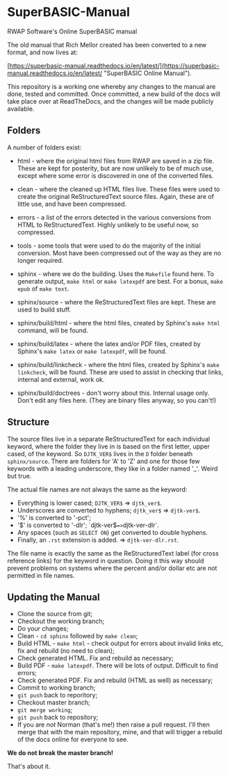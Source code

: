 # SuperBASIC-Manual
RWAP Software's Online SuperBASIC manual

The old manual that Rich Mellor created has been converted to a new format, and now lives at:

[https://superbasic-manual.readthedocs.io/en/latest/](https://superbasic-manual.readthedocs.io/en/latest/ "SuperBASIC Online Manual").


This repository is a working one whereby any changes to the manual are done, tested and committed. Once committed, a new build of the docs will take place over at ReadTheDocs, and the changes will be made publicly available.


## Folders
A number of folders exist:

- html - where the original html files from RWAP are saved in a zip file. These are kept for posterity, but are now unlikely to be of much use, except where some error is discovered in one of the converted files.
- clean - where the cleaned up HTML files live. These files were used to create the original ReStructuredText source files. Again, these are of little use, and have been compressed.
- errors - a list of the errors detected in the various conversions from HTML to ReStructuredText. Highly unlikely to be useful now, so compressed.
- tools - some tools that were used to do the majority of the initial conversion. Most have been compressed out of the way as they are no longer required.

- sphinx - where we do the building. Uses the `Makefile` found here. To generate output, `make html` or `make latexpdf` are best. For a bonus, `make epub` of `make text`.
- sphinx/source - where the ReStructuredText files are kept. These are used to build stuff.
- sphinx/build/html - where the html files, created by Sphinx's `make html` command, will be found.
- sphinx/build/latex - where the latex and/or PDF files, created by Sphinx's `make latex` or `make latexpdf`, will be found.
- sphinx/build/linkcheck - where the html files, created by Sphinx's `make linkcheck`, will be found. These are used to assist in checking that links, internal and external, work ok.
- sphinx/build/doctrees - don't worry about this. Internal usage only. Don't edit any files here. (They are binary files anyway, so you can't!)


## Structure
The source files live in a separate ReStructuredText for each individual keyword, where the folder they live in is based on the first letter, upper cased, of the keyword. So `DJTK_VER$` lives in the `D` folder beneath `sphinx/source`. There are folders for 'A' to 'Z' and one for those few keywords with a leading underscore, they like in a folder named '_'. Weird but true.

The actual file names are not always the same as the keyword:

- Everything is lower cased; `DJTK_VER$` => `djtk_ver$`.
- Underscores are converted to hyphens; `djtk_ver$` => `djtk-ver$`.
- '%' is converted to '-pct';
- '$' is converted to '-dlr'; `djtk-ver$` => `djtk-ver-dlr`.
- Any spaces (such as `SELECT ON`) get converted to double hyphens.
- Finally, an `.rst` extension is added. => `djtk-ver-dlr.rst`.

The file name is exactly the same as the ReStructuredText label (for cross reference links) for the keyword in question. Doing it this way should prevent problems on systems where the percent and/or dollar etc are not permitted in file names.


## Updating the Manual
- Clone the source from git;
- Checkout the working branch;
- Do your changes;
- Clean - `cd sphinx` followed by `make clean`;
- Build HTML - `make html` - check output for errors about invalid links etc, fix and rebuild (no need to clean);
- Check generated HTML. Fix and rebuild as necessary;
- Build PDF - `make latexpdf`. There will be lots of output. Difficult to find errors;
- Check generated PDF. Fix and rebuild (HTML as well) as necessary;
- Commit to working branch;
- `git push` back to reporitory;
- Checkout master branch;
- `git merge working`;
- `git push` back to repository;
- If you are *not* Norman (that's me!) then raise a pull request. I'll then merge that with the main repository, mine, and that will trigger a rebuild of the docs online for everyone to see.

**We do not break the master branch!**

That's about it.
